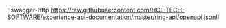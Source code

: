 !!swagger-http https://raw.githubusercontent.com/HCL-TECH-SOFTWARE/experience-api-documentation/master/ring-api/openapi.json!!